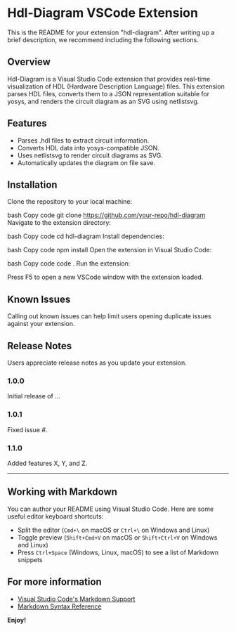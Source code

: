 # Hdl-Diagram VSCode Extension

This is the README for your extension "hdl-diagram". After writing up a brief description, we recommend including the following sections.

## Overview

Hdl-Diagram is a Visual Studio Code extension that provides real-time visualization of HDL (Hardware Description Language) files. This extension parses HDL files, converts them to a JSON representation suitable for yosys, and renders the circuit diagram as an SVG using netlistsvg.

## Features

* Parses .hdl files to extract circuit information.
* Converts HDL data into yosys-compatible JSON.
* Uses netlistsvg to render circuit diagrams as SVG.
* Automatically updates the diagram on file save.

## Installation

Clone the repository to your local machine:

bash
Copy code
git clone https://github.com/your-repo/hdl-diagram
Navigate to the extension directory:

bash
Copy code
cd hdl-diagram
Install dependencies:

bash
Copy code
npm install
Open the extension in Visual Studio Code:

bash
Copy code
code .
Run the extension:

Press F5 to open a new VSCode window with the extension loaded.

## Known Issues

Calling out known issues can help limit users opening duplicate issues against your extension.

## Release Notes

Users appreciate release notes as you update your extension.

### 1.0.0

Initial release of ...

### 1.0.1

Fixed issue #.

### 1.1.0

Added features X, Y, and Z.

---

## Working with Markdown

You can author your README using Visual Studio Code.  Here are some useful editor keyboard shortcuts:

* Split the editor (`Cmd+\` on macOS or `Ctrl+\` on Windows and Linux)
* Toggle preview (`Shift+Cmd+V` on macOS or `Shift+Ctrl+V` on Windows and Linux)
* Press `Ctrl+Space` (Windows, Linux, macOS) to see a list of Markdown snippets

## For more information

* [Visual Studio Code's Markdown Support](http://code.visualstudio.com/docs/languages/markdown)
* [Markdown Syntax Reference](https://help.github.com/articles/markdown-basics/)

**Enjoy!**

